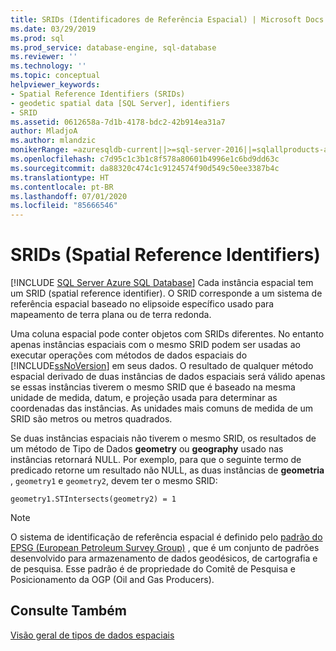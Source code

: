 ```yaml
---
title: SRIDs (Identificadores de Referência Espacial) | Microsoft Docs
ms.date: 03/29/2019
ms.prod: sql
ms.prod_service: database-engine, sql-database
ms.reviewer: ''
ms.technology: ''
ms.topic: conceptual
helpviewer_keywords:
- Spatial Reference Identifiers (SRIDs)
- geodetic spatial data [SQL Server], identifiers
- SRID
ms.assetid: 0612658a-7d1b-4178-bdc2-42b914ea31a7
author: MladjoA
ms.author: mlandzic
monikerRange: =azuresqldb-current||>=sql-server-2016||=sqlallproducts-allversions||>=sql-server-linux-2017||=azuresqldb-mi-current
ms.openlocfilehash: c7d95c1c3b1c8f578a80601b4996e1c6bd9dd63c
ms.sourcegitcommit: da88320c474c1c9124574f90d549c50ee3387b4c
ms.translationtype: HT
ms.contentlocale: pt-BR
ms.lasthandoff: 07/01/2020
ms.locfileid: "85666546"
---
```

# <a name="spatial-reference-identifiers-srids"></a>SRIDs (Spatial Reference Identifiers)
[!INCLUDE [SQL Server Azure SQL Database](../../includes/applies-to-version/sql-asdb.md)]
  Cada instância espacial tem um SRID (spatial reference identifier). O SRID corresponde a um sistema de referência espacial baseado no elipsoide específico usado para mapeamento de terra plana ou de terra redonda.  
  
 Uma coluna espacial pode conter objetos com SRIDs diferentes. No entanto apenas instâncias espaciais com o mesmo SRID podem ser usadas ao executar operações com métodos de dados espaciais do [!INCLUDE[ssNoVersion](../../includes/ssnoversion-md.md)] em seus dados. O resultado de qualquer método espacial derivado de duas instâncias de dados espaciais será válido apenas se essas instâncias tiverem o mesmo SRID que é baseado na mesma unidade de medida, datum, e projeção usada para determinar as coordenadas das instâncias. As unidades mais comuns de medida de um SRID são metros ou metros quadrados.  
  
 Se duas instâncias espaciais não tiverem o mesmo SRID, os resultados de um método de Tipo de Dados **geometry** ou **geography** usado nas instâncias retornará NULL. Por exemplo, para que o seguinte termo de predicado retorne um resultado não NULL, as duas instâncias de **geometria** , `geometry1` e `geometry2`, devem ter o mesmo SRID:  
  
 `geometry1.STIntersects(geometry2) = 1`  
  
> [!NOTE]  
>  O sistema de identificação de referência espacial é definido pelo [padrão do EPSG (European Petroleum Survey Group)](https://go.microsoft.com/fwlink/?LinkId=99349) , que é um conjunto de padrões desenvolvido para armazenamento de dados geodésicos, de cartografia e de pesquisa. Esse padrão é de propriedade do Comitê de Pesquisa e Posicionamento da OGP (Oil and Gas Producers).  
  
## <a name="see-also"></a>Consulte Também  
 [Visão geral de tipos de dados espaciais](../../relational-databases/spatial/spatial-data-types-overview.md)  
  
  
